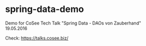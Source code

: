 # spring-data-demo
Demo for CoSee Tech Talk "Spring Data - DAOs von Zauberhand" 19.05.2016

Check: https://talks.cosee.biz/
